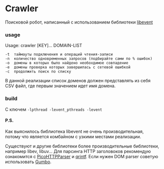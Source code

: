 # Сrawler
Поисковой робот, написанный с использованием библиотеки [libevent]

### usage

Usage: crawler [KEY]... DOMAIN-LIST

	-t	таймауты подключения и операций чтения-записи
	-n	количество одновременных запросов (подбирайте сами по % ошибок)
	-o	домены в которых было найдено необохдимое совпадение
	-e	домены проверка которых завершилась с сетевой ошибкой
	-c	продолжить поиск по списку

В данной реализации список доменов должен представлять из себя CSV файл, где первым значением идет имя домена.

### build
С ключем `-lpthread -levent_pthreads -levent`

#### P.S.
Как выяснилось библиотека libevent не очень производительная, потому что является комбайном с узкими местами реализации.

Существуют и другие библиотеки более производительные библиотеки, например libev, libuv...
Для парсинга HTTP заголовоков рекомендую ознакомится с [PicoHTTPParser] и [qrintf].
Если нужен DOM parser советую использовать [Gumbo].

[libevent]: http://libevent.org
[Gumbo]: https://github.com/google/gumbo-parser
[PicoHTTPParser]: https://github.com/h2o/picohttpparser
[qrintf]: https://github.com/h2o/qrintf
